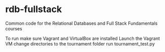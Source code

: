 rdb-fullstack
=============

Common code for the Relational Databases and Full Stack Fundamentals courses

To run make sure Vagrant and VirtualBox are installed
Launch the Vagrant VM
change directories to the tournament folder
run tournament_test.py